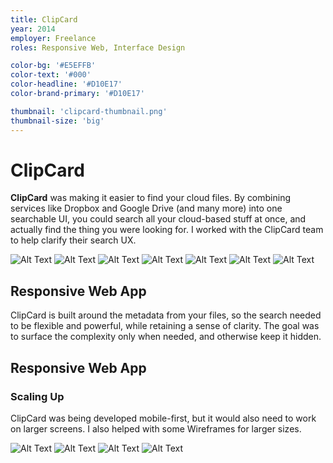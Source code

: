```yaml
---
title: ClipCard
year: 2014
employer: Freelance
roles: Responsive Web, Interface Design

color-bg: '#E5EFFB'
color-text: '#000'
color-headline: '#D10E17'
color-brand-primary: '#D10E17'

thumbnail: 'clipcard-thumbnail.png'
thumbnail-size: 'big'
---
```


# ClipCard
**ClipCard** was making it easier to find your cloud files. By combining services like Dropbox and Google Drive (and many more) into one searchable UI, you could search all your cloud-based stuff at once, and actually find the thing you were looking for.
I worked with the ClipCard team to help clarify their search UX.

![Alt Text](clipcard-phone-01.jpg)
![Alt Text](clipcard-phone-02.jpg)
![Alt Text](clipcard-phone-03.jpg)
![Alt Text](clipcard-phone-04.jpg)
![Alt Text](clipcard-phone-05.jpg)
![Alt Text](clipcard-phone-06.jpg)
![Alt Text](clipcard-phone-07.jpg)

## Responsive Web App
ClipCard is built around the metadata from your files, so the search needed to be flexible and powerful, while retaining a sense of clarity. The goal was to surface the complexity only when needed, and otherwise keep it hidden.</p>

## Responsive Web App
### Scaling Up
ClipCard was being developed mobile-first, but it would also need to work on larger screens. I also helped with some Wireframes for larger sizes.

![Alt Text](clipcard-tablet-01.jpg)
![Alt Text](clipcard-tablet-02.jpg)
![Alt Text](clipcard-tablet-03.jpg)
![Alt Text](clipcard-tablet-04.jpg)